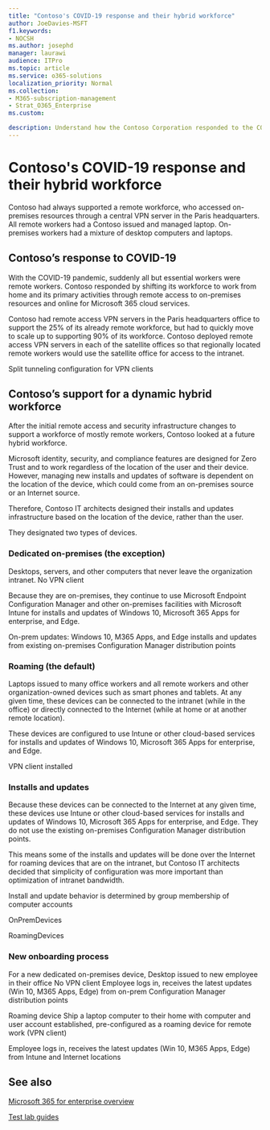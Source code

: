 ```yaml
---
title: "Contoso's COVID-19 response and their hybrid workforce"
author: JoeDavies-MSFT
f1.keywords:
- NOCSH
ms.author: josephd
manager: laurawi
audience: ITPro
ms.topic: article
ms.service: o365-solutions
localization_priority: Normal
ms.collection: 
- M365-subscription-management
- Strat_O365_Enterprise
ms.custom:

description: Understand how the Contoso Corporation responded to the COVID-19 pandemic and engineered their software install and update infrastructure for a hybrid workforce.
---
```


# Contoso's COVID-19 response and their hybrid workforce


Contoso had always supported a remote workforce, who accessed on-premises resources through a central VPN server in the Paris headquarters. All remote workers had a Contoso issued and managed laptop. On-premises workers had a mixture of desktop computers and laptops.

## Contoso’s response to COVID-19

With the COVID-19 pandemic, suddenly all but essential workers were remote workers. Contoso responded by shifting its workforce to work from home and its primary activities through remote access to on-premises resources and online for Microsoft 365 cloud services.

Contoso had remote access VPN servers in the Paris headquarters office to support the 25% of its already remote workforce, but had to quickly move to scale up to supporting 90% of its workforce. Contoso deployed remote access VPN servers in each of the satellite offices so that regionally located remote workers would use the satellite office for access to the intranet.

Split tunneling configuration for VPN clients



## Contoso’s support for a dynamic hybrid workforce

After the initial remote access and security infrastructure changes to support a workforce of mostly remote workers, Contoso looked at a future hybrid workforce. 

Microsoft identity, security, and compliance features are designed for Zero Trust and to work regardless of the location of the user and their device. However, managing new installs and updates of software is dependent on the location of the device, which could come from an on-premises source or an Internet source.

Therefore, Contoso IT architects designed their installs and updates infrastructure based on the location of the device, rather than the user.

They designated two types of devices.

### Dedicated on-premises (the exception)

Desktops, servers, and other computers that never leave the organization intranet.
No VPN client

Because they are on-premises, they continue to use Microsoft Endpoint Configuration Manager and other on-premises facilities with Microsoft Intune for installs and updates of Windows 10, Microsoft 365 Apps for enterprise, and Edge.

On-prem updates: Windows 10, M365 Apps, and Edge installs and updates from existing on-premises Configuration Manager distribution points


### Roaming (the default)

Laptops issued to many office workers and all remote workers and other organization-owned devices such as smart phones and tablets. At any given time, these devices can be connected to the intranet (while in the office) or directly connected to the Internet (while at home or at another remote location). 

These devices are configured to use Intune or other cloud-based services for installs and updates of Windows 10, Microsoft 365 Apps for enterprise, and Edge.

VPN client installed

### Installs and updates

Because these devices can be connected to the Internet at any given time, these devices use Intune or other cloud-based services for installs and updates of Windows 10, Microsoft 365 Apps for enterprise, and Edge. They do not use the existing on-premises Configuration Manager distribution points.

This means some of the installs and updates will be done over the Internet for roaming devices that are on the intranet, but Contoso IT architects decided that simplicity of configuration was more important than optimization of intranet bandwidth.

Install and update behavior is determined by group membership of computer accounts

OnPremDevices

RoamingDevices


### New onboarding process

For a new dedicated on-premises device, 
Desktop issued to new employee in their office
No VPN client
Employee logs in, receives the latest updates (Win 10, M365 Apps, Edge) from on-prem Configuration Manager distribution points

Roaming device
Ship a laptop computer to their home with computer and user account established, pre-configured as a roaming device for remote work (VPN client)

Employee logs in, receives the latest updates (Win 10, M365 Apps, Edge) from Intune and Internet locations




## See also

[Microsoft 365 for enterprise overview](microsoft-365-overview.md)

[Test lab guides](m365-enterprise-test-lab-guides.md)
